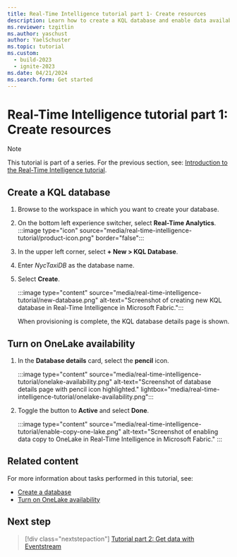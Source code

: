```yaml
---
title: Real-Time Intelligence tutorial part 1- Create resources
description: Learn how to create a KQL database and enable data availability in Microsoft Fabric.
ms.reviewer: tzgitlin
ms.author: yaschust
author: YaelSchuster
ms.topic: tutorial
ms.custom:
  - build-2023
  - ignite-2023
ms.date: 04/21/2024
ms.search.form: Get started
---
```

# Real-Time Intelligence tutorial part 1: Create resources

> [!NOTE]
> This tutorial is part of a series. For the previous section, see: [Introduction to the Real-Time Intelligence tutorial](tutorial-introduction.md).

## Create a KQL database

1. Browse to the workspace in which you want to create your database.
1. On the bottom left experience switcher, select **Real-Time Analytics**. :::image type="icon" source="media/real-time-intelligence-tutorial/product-icon.png" border="false":::

1. In the upper left corner, select **+ New > KQL Database**.
1. Enter *NycTaxiDB* as the database name.
1. Select **Create**.

    :::image type="content" source="media/real-time-intelligence-tutorial/new-database.png" alt-text="Screenshot of creating new KQL database in Real-Time Intelligence in Microsoft Fabric.":::

    When provisioning is complete, the KQL database details page is shown.

## Turn on OneLake availability

1. In the **Database details** card, select the **pencil** icon.

    :::image type="content" source="media/real-time-intelligence-tutorial/onelake-availability.png" alt-text="Screenshot of database details page with pencil icon highlighted." lightbox="media/real-time-intelligence-tutorial/onelake-availability.png":::

1. Toggle the button to **Active** and select **Done**.

    :::image type="content" source="media/real-time-intelligence-tutorial/enable-copy-one-lake.png" alt-text="Screenshot of enabling data copy to OneLake in Real-Time Intelligence in Microsoft Fabric." :::

## Related content

For more information about tasks performed in this tutorial, see:

* [Create a database](create-database.md)
* [Turn on OneLake availability](one-logical-copy.md#turn-on-onelake-availability)

## Next step

> [!div class="nextstepaction"]
> [Tutorial part 2: Get data with Eventstream](tutorial-2-event-streams.md)
